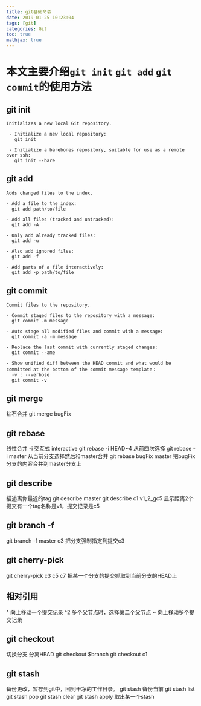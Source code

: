 ```yaml
---
title: git基础命令
date: 2019-01-25 10:23:04
tags: [git]
categories: Git
toc: true
mathjax: true
---
```

# 本文主要介绍`git init` `git add` `git commit`的使用方法

## git init
```
Initializes a new local Git repository.

 - Initialize a new local repository:
   git init

 - Initialize a barebones repository, suitable for use as a remote over ssh:
   git init --bare
```

## git add
```
Adds changed files to the index.

- Add a file to the index:
  git add path/to/file

- Add all files (tracked and untracked):
  git add -A

- Only add already tracked files:
  git add -u

- Also add ignored files:
  git add -f

- Add parts of a file interactively:
  git add -p path/to/file
```
## git commit
```
Commit files to the repository.

- Commit staged files to the repository with a message:
  git commit -m message

- Auto stage all modified files and commit with a message:
  git commit -a -m message

- Replace the last commit with currently staged changes:
  git commit --ame
 
- Show unified diff between the HEAD commit and what would be committed at the bottom of the commit message template：
  -v : --verbose
  git commit -v
```

## git merge
钻石合并
git merge bugFix

## git rebase
线性合并
-i 交互式 interactive
git rebase -i HEAD~4 从前四次选择
git rebase -i master 从当前分支选择然后和master合并
git rebase bugFix master 把bugFix分支的内容合并到master分支上

## git describe
描述离你最近的tag
git describe master
git describe c1
v1_2_gc5
显示距离2个提交有一个tag名称是v1，提交记录是c5

## git branch -f
git branch -f master c3
把分支强制指定到提交c3

## git cherry-pick
git cherry-pick c3 c5 c7
把某一个分支的提交抓取到当前分支的HEAD上

## 相对引用
^ 向上移动一个提交记录
^2 多个父节点时，选择第二个父节点
~<num> 向上移动多个提交记录

## git checkout
切换分支 分离HEAD
git checkout $branch
git checkout c1

## git stash
备份更改，暂存到git中，回到干净的工作目录。
git stash 备份当前
git stash list
git stash pop
git stash clear
git stash apply 取出某一个stash
